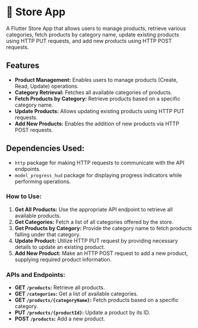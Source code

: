 # 🛒 Store App

A Flutter Store App that allows users to manage products, retrieve various categories, fetch products by category name, update existing products using HTTP PUT requests, and add new products using HTTP POST requests.

## Features

- **Product Management:** Enables users to manage products (Create, Read, Update) operations.
- **Category Retrieval:** Fetches all available categories of products.
- **Fetch Products by Category:** Retrieve products based on a specific category name.
- **Update Products:** Allows updating existing products using HTTP PUT requests.
- **Add New Products:** Enables the addition of new products via HTTP POST requests.

## Dependencies Used:

- `http` package for making HTTP requests to communicate with the API endpoints.
- `model_progress_hud` package for displaying progress indicators while performing operations.

### How to Use:

1. **Get All Products:** Use the appropriate API endpoint to retrieve all available products.
2. **Get Categories:** Fetch a list of all categories offered by the store.
3. **Get Products by Category:** Provide the category name to fetch products falling under that category.
4. **Update Product:** Utilize HTTP PUT request by providing necessary details to update an existing product.
5. **Add New Product:** Make an HTTP POST request to add a new product, supplying required product information.

### APIs and Endpoints:

- **GET `/products`:** Retrieve all products.
- **GET `/categories`:** Get a list of available categories.
- **GET `/products/{categoryName}`:** Fetch products based on a specific category.
- **PUT `/products/{productId}`:** Update a product by its ID.
- **POST `/products`:** Add a new product.
